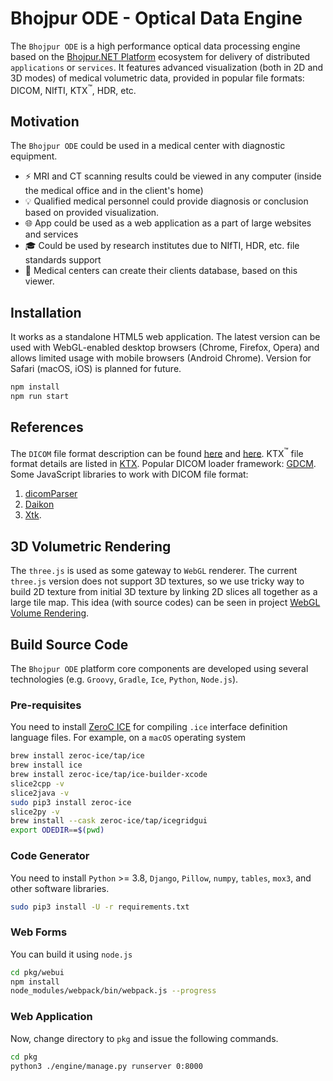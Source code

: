 # Bhojpur ODE - Optical Data Engine

The `Bhojpur ODE` is a high performance optical data processing engine based on
the [Bhojpur.NET Platform](https://github.com/bhojpur/platform) ecosystem for
delivery of distributed `applications` or `services`. It features advanced
visualization (both in 2D and 3D modes) of medical volumetric data, provided in
popular file formats: DICOM, NIfTI, KTX<sup>™</sup>, HDR, etc.

## Motivation

The `Bhojpur ODE` could be used in a medical center with diagnostic equipment.

- ⚡️ MRI and CT scanning results could be viewed in any computer (inside the medical
office and in the client's home)
- 💡 Qualified medical personnel could provide diagnosis or conclusion based on
provided visualization.
- :globe_with_meridians: App could be used as a web application as a part of large
websites and services
- :mortar_board: Could be used by research institutes due to NIfTI, HDR, etc. file
standards support
- :hospital: Medical centers can create their clients database, based on this viewer.

## Installation

It works as a standalone HTML5 web application. The latest version can be used with
WebGL-enabled desktop browsers (Chrome, Firefox, Opera) and allows limited usage
with mobile browsers (Android Chrome). Version for Safari (macOS, iOS) is planned for
future.

```bash
npm install
npm run start
```

## References

The `DICOM` file format description can be found [here](http://dicom.nema.org/standard.html)
and [here](https://www.leadtools.com/sdk/medical/dicom-spec). KTX<sup>™</sup> file format
details are listed in [KTX](https://www.khronos.org/registry/KTX/specs/1.0/ktxspec_v1.html).
Popular DICOM loader framework: [GDCM](https://sourceforge.net/projects/gdcm/).
Some JavaScript libraries to work with DICOM file format:

1. [dicomParser](https://github.com/chafey/dicomParser)
2. [Daikon](https://github.com/rii-mango/Daikon)
3. [Xtk](https://github.com/xtk/X#readme).

## 3D Volumetric Rendering

The `three.js` is used as some gateway to `WebGL` renderer. The current `three.js` version does
not support 3D textures, so we use tricky way to build 2D texture from initial 3D texture by
linking 2D slices all together as a large tile map. This idea (with source codes) can be seen
in project [WebGL Volume Rendering](https://github.com/lebarba/WebGLVolumeRendering).

## Build Source Code

The `Bhojpur ODE` platform core components are developed using several technologies (e.g.
`Groovy`, `Gradle`, `Ice`, `Python`, `Node.js`).

### Pre-requisites

You need to install [ZeroC ICE](https://doc.zeroc.com/ice/) for compiling `.ice` interface
definition language files. For example, on a `macOS` operating system

```bash
brew install zeroc-ice/tap/ice
brew install ice
brew install zeroc-ice/tap/ice-builder-xcode
slice2cpp -v
slice2java -v
sudo pip3 install zeroc-ice
slice2py -v
brew install --cask zeroc-ice/tap/icegridgui
export ODEDIR==$(pwd)
```

### Code Generator

You need to install `Python` >= 3.8, `Django`, `Pillow`, `numpy`, `tables`, `mox3`, and
other software libraries.

```bash
sudo pip3 install -U -r requirements.txt
```

### Web Forms

You can build it using `node.js`

```bash
cd pkg/webui
npm install
node_modules/webpack/bin/webpack.js --progress
```

### Web Application

Now, change directory to `pkg` and issue the following commands.

```bash
cd pkg
python3 ./engine/manage.py runserver 0:8000
```
